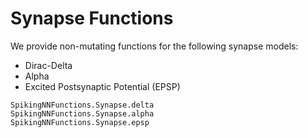 # Synapse Functions

We provide non-mutating functions for the following synapse models:
- Dirac-Delta
- Alpha
- Excited Postsynaptic Potential (EPSP)

```@docs
SpikingNNFunctions.Synapse.delta
SpikingNNFunctions.Synapse.alpha
SpikingNNFunctions.Synapse.epsp
```
